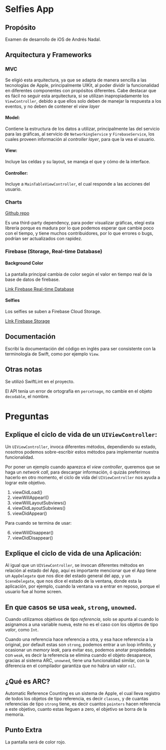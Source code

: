 #  Selfies App

## Propósito

Examen de desarrollo de iOS de Andrés Nadal.

## Arquitectura y Frameworks

### MVC

Se eligió esta arquitectura, ya que se adapta de manera sencilla a las tecnologías de Apple, principalmente UIKit, al poder dividir la funcionalidad en diferentes componentes
con propósitos diferentes. Cabe destacar que es fácil no seguir esta arquitectura, si se utilizan inapropiadamente los `ViewController`, debido a que ellos solo deben de manejar 
la respuesta a los eventos, y no deben de contener el *view layer*

#### Model:

Contiene la estructura de los datos a utilizar, principalmente las del servicio para las gráficas,
al servicio de `NetworkingService` y `FirebaseService`, los cuales proveen información al *controller layer*, para que la vea el usuario.

#### View:

Incluye las celdas y su layout, se maneja el que y cómo de la interface.

#### Controller:

Incluye a `MainTableViewController`, el cual responde a las acciones del usuario.

### Charts

[Github repo](https://github.com/danielgindi/Charts)

Es una third-party dependency, para poder visualizar gráficas, elegí esta librería porque es madura por lo que podemos esperar que cambie poco con el tiempo, 
y tiene muchos contribuidores, por lo que errores o bugs, podrían ser actualizados con rapidez.


### Firebase (Storage, Real-time Database)

#### Background Color

La pantalla principal cambia de color según el valor en tiempo real de la base de datos de firebase.

[Link Firebase Real-time Database](https://selfies-7e028-default-rtdb.firebaseio.com/)


#### Selfies

Los selfies se suben a Firebase Cloud Storage.

[LInk Firebase Storage](gs://selfies-7e028.appspot.com/selfies)


## Documentación

Escribí la documentación del código en inglés para ser consistente con la terminología de Swift, como por ejemplo `View`.

## Otras notas

Se utilizó SwiftLint en el proyecto.

El API tenia un error de ortografía en `percetnage`, no cambie en el objeto `decodable`, el nombre.



# Preguntas


## Explique el ciclo de vida de un `UIViewController`:

Un `UIViewController`, invoca diferentes métodos, dependiendo su estado, nosotros podemos sobre-escribir estos métodos para implementar nuestra funcionalidad.

Por poner un ejemplo cuando aparezca el *view controller*, queremos que se haga un *network call*, para descargar información, ó quizás preferimos hacerlo en otro momento,
el ciclo de vida del `UIViewController` nos ayuda a lograr este objetivo.

1. viewDidLoad()
2. viewWillAppearI()
3. viewWillLayoutSubviews()
4. viewDidLayoutSubviews()
5. viewDidAppear()

Para cuando se termina de usar:

6. viewWillDisappear()
7. viewDidDisappear()

## Explique el ciclo de vida de una Aplicación:

Al igual que un `UIViewController`, se invocan diferentes métodos en relación al estado del App, aquí es importante mencionar que el App tiene un `AppDelegate` que nos dice del estado general del app,
y un `SceneDelegate`, que nos dice el estado de la ventana, donde esta la aplicación, por ejemplo, cuando la ventana va a entrar en reposo, porque el usuario fue al home screen. 

## En que casos se usa `weak`, `strong`, `unowned`.

Cuando utilizamos objetivos de tipo *referencia*, solo se apunta al cuando lo asignamos a una variable nueva, este no es el caso con los objetos de tipo *valor*, como `Int`.

Cuando una referencia hace referencia a otra, y esa hace referencia a la original, por default estas son `strong`, podemos entrar a un loop infinito, y ocasionar un *memory leak*, para evitar eso, podemos anotar propiedades con
`weak`, es decir la referencia se elimina cuando el objeto desaparece, gracias al sistema ARC, `unowned`, tiene una funcionalidad similar, con la diferencia en el compilador garantiza que no habra un valor `nil`.

## ¿Qué es ARC?

Automatic Reference Counting es un sistema de Apple, el cual lleva registro de todos los objetos de tipo referencia, es decir `classes`, y de cuantas referencias de tipo `strong` tiene, es decir cuantos `pointers` hacen referencia a este objetivo, cuanto estas lleguen a zero, el objetivo se borra de la memoria.

## Punto Extra

La pantalla será de color rojo.
